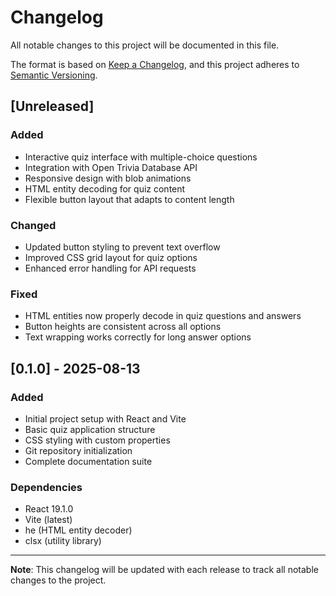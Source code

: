 # Changelog

All notable changes to this project will be documented in this file.

The format is based on [Keep a Changelog](https://keepachangelog.com/en/1.0.0/),
and this project adheres to [Semantic Versioning](https://semver.org/spec/v2.0.0.html).

## [Unreleased]

### Added
- Interactive quiz interface with multiple-choice questions
- Integration with Open Trivia Database API
- Responsive design with blob animations
- HTML entity decoding for quiz content
- Flexible button layout that adapts to content length

### Changed
- Updated button styling to prevent text overflow
- Improved CSS grid layout for quiz options
- Enhanced error handling for API requests

### Fixed
- HTML entities now properly decode in quiz questions and answers
- Button heights are consistent across all options
- Text wrapping works correctly for long answer options

## [0.1.0] - 2025-08-13

### Added
- Initial project setup with React and Vite
- Basic quiz application structure
- CSS styling with custom properties
- Git repository initialization
- Complete documentation suite

### Dependencies
- React 19.1.0
- Vite (latest)
- he (HTML entity decoder)
- clsx (utility library)

---

**Note**: This changelog will be updated with each release to track all notable changes to the project.
